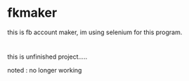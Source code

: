 # fkmaker
this is fb account maker, im using selenium for this program. 

#
this is unfinished project.....


noted : no longer working
